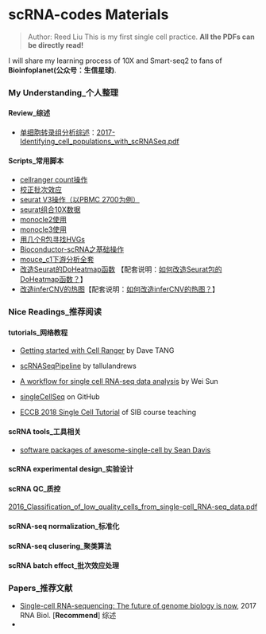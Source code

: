 # scRNA-codes Materials

> Author: Reed Liu
> This is my first single cell practice.
> **All the PDFs can be directly read!**

I will share my learning process of 10X and Smart-seq2 to fans of **Bioinfoplanet(公众号：生信星球)**.

### My Understanding_个人整理

#### Review_综述

- [单细胞转录组分析综述](https://github.com/reedliu/scRNA-codes/blob/master/my_understanding/%E5%8D%95%E7%BB%86%E8%83%9E%E8%BD%AC%E5%BD%95%E7%BB%84%E9%89%B4%E5%AE%9A%E7%BB%86%E8%83%9E%E7%BE%A4%E4%BD%93.md)：[2017-Identifying_cell_populations_with_scRNASeq.pdf](https://github.com/reedliu/scRNA-codes/blob/master/scRNA-papers/2017-Identifying_cell_populations_with_scRNASeq.pdf) 

#### Scripts_常用脚本

- [cellranger count操作](https://github.com/reedliu/scRNA-codes/tree/master/cellranger) 
- [校正批次效应](https://github.com/reedliu/scRNA-codes/blob/master/19.6.23-scRNA-batch-effect/three-scRNA-batch.R)
- [seurat V3操作（以PBMC 2700为例）](https://github.com/reedliu/scRNA-codes/blob/master/2019-07-scRNA-PBMC2700/seurat-v3-pbmc3k.R) 
- [seurat组合10X数据](https://github.com/reedliu/scRNA-codes/blob/master/seurat-combine-two-10X-runs.R) 
- [monocle2使用](https://github.com/reedliu/scRNA-codes/blob/master/monocle2_use_scRNA_pkg.R)
- [monocle3使用](https://github.com/reedliu/scRNA-codes/blob/master/monocle3-learn.R) 
- [用几个R包寻找HVGs](https://github.com/reedliu/scRNA-codes/blob/master/scRNA-HVGs-testing.R)
- [Bioconductor-scRNA之基础操作 ](https://github.com/reedliu/scRNA-codes/blob/master/bioconductor-scRNA-basic/part2_read_count_data.R) 
- [mouce_c1下游分析全套](https://github.com/reedliu/scRNA-codes/tree/master/2019-10-23-mouse_c1_downstream) 
- [改造Seurat的DoHeatmap函数](https://github.com/reedliu/scRNA-codes/blob/master/change_Seurat_DoHeatmap.R) 【配套说明：[如何改造Seurat包的DoHeatmap函数？](https://www.jieandze1314.com/post/cnposts/change-doheatmap/)】
- [改造inferCNV的热图](https://github.com/reedliu/scRNA-codes/tree/master/2020-1-9-inferCNV-heatmap)【配套说明：[如何改造inferCNV的热图？](https://www.jieandze1314.com/post/cnposts/diy-infercnv-heatmap/)】 

### Nice Readings_推荐阅读

#### tutorials_网络教程

- [Getting started with Cell Ranger](https://davetang.org/muse/2018/08/09/getting-started-with-cell-ranger/) by Dave TANG

- [scRNASeqPipeline](https://github.com/tallulandrews/scRNASeqPipeline) by tallulandrews

- [A workflow for single cell RNA-seq data analysis](http://research.fhcrc.org/content/dam/stripe/sun/software/scRNAseq/scRNAseq.html) by Wei Sun

- [singleCellSeq](https://github.com/jdblischak/singleCellSeq) on GitHub
- [ECCB 2018 Single Cell Tutorial](https://github.com/fmicompbio/SIB_scRNA-seq_Tutorial_2018) of SIB course teaching

#### scRNA tools_工具相关

- [software packages of awesome-single-cell by Sean Davis](https://github.com/seandavi/awesome-single-cell) 

#### scRNA experimental design_实验设计



#### scRNA QC_质控

[2016_Classification_of_low_quality_cells_from_single-cell_RNA-seq_data.pdf](https://github.com/reedliu/scRNA-codes/blob/master/scRNA-papers/2016_Classification_of_low_quality_cells_from_single-cell_RNA-seq_data.pdf) 

#### scRNA-seq normalization_标准化



#### scRNA-seq clusering_聚类算法



#### scRNA batch effect_批次效应处理



### Papers_推荐文献

- [Single-cell RNA-sequencing: The future of genome biology is now](https://github.com/reedliu/scRNA-codes/blob/master/scRNA-papers/2017-Single-cell-RNA-sequencing-The-future-of-genome-biology-is-now.pdf), 2017 RNA Biol. [**Recommend**] 综述
- 



















